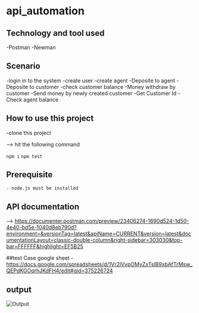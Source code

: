 # api_automation

## Technology and tool used 
-Postman
-Newman 

## Scenario
  -login in to the system
  -create user
  -create agent
  -Deposite to agent
  -Deposite to customer
  -check customer balance
  -Money withdraw by customer
  -Send money by newly created customer
  -Get Customer Id
  -Check agent balance
   
   
   ## How to use this project
   -clone this project
   
   --> hit the following command
   
   ``npm i``
   ``npm test``
   
   ## Prerequisite
    - node.js must be installed
  
  ## API documentation
  --> https://documenter.postman.com/preview/23406274-1690d524-1d50-4e40-bd5e-1040d8eb790d?environment=&versionTag=latest&apiName=CURRENT&version=latest&documentationLayout=classic-double-column&right-sidebar=303030&top-bar=FFFFFF&highlight=EF5B25
  
  ##test Case 
  google sheet -https://docs.google.com/spreadsheets/d/1Vr2lVvpOMyZxTsIB9xbAfTrMsw_QEPdKGOqrhJKdFH4/edit#gid=375226724
  
  ## output
  ![Output](https://user-images.githubusercontent.com/69245641/194673712-da89bb8a-b832-40d3-aef4-0084b5eaa081.png)
